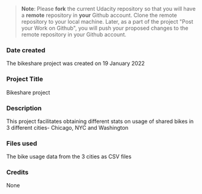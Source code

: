 >**Note**: Please **fork** the current Udacity repository so that you will have a **remote** repository in **your** Github account. Clone the remote repository to your local machine. Later, as a part of the project "Post your Work on Github", you will push your proposed changes to the remote repository in your Github account.

### Date created
The bikeshare project was created on 19 January 2022

### Project Title
Bikeshare project

### Description
This project facilitates obtaining different stats on usage of shared bikes in 3 different cities- Chicago, NYC and Washington

### Files used
The bike usage data from the 3 cities as CSV files

### Credits
None
